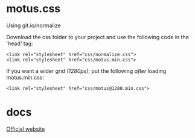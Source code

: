 # motus.css

Using git.io/normalize

Download the css folder to your project and use the following code in the 'head' tag:

```
<link rel="stylesheet" href="css/normalize.css">
<link rel="stylesheet" href="css/motus.min.css">
```

If you want a wider grid *(1280px)*, put the following *after* loading motus.min.css:

```
<link rel="stylesheet" href="css/motus@1280.min.css">
```

# docs

[Official website](http://resources.ludvig.xyz/)
